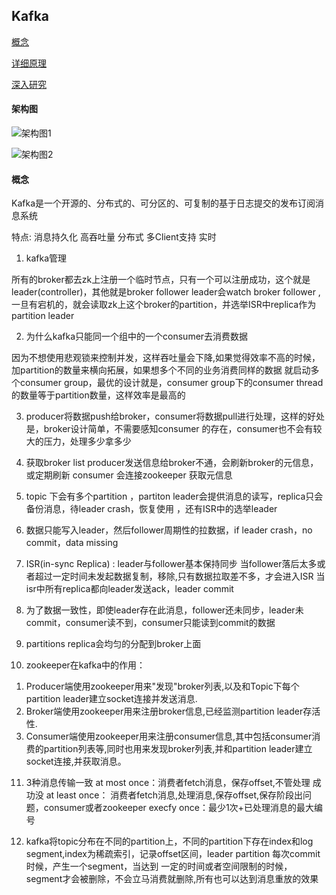 ## Kafka

[概念](https://www.cnblogs.com/likehua/p/3999538.html)

[详细原理](https://blog.csdn.net/ychenfeng/article/details/74980531)

[深入研究](https://www.cnblogs.com/xifenglou/p/7251112.html)

#### 架构图

![架构图1](http://www.uml.org.cn/bigdata/images/2017072521.png)

![架构图2](https://images2015.cnblogs.com/blog/512650/201611/512650-20161103135336861-18609635.png)

#### 概念

Kafka是一个开源的、分布式的、可分区的、可复制的基于日志提交的发布订阅消息系统

特点: 消息持久化  高吞吐量  分布式  多Client支持  实时

1. kafka管理

所有的broker都去zk上注册一个临时节点，只有一个可以注册成功，这个就是leader(controller)，其他就是broker follower
leader会watch broker follower ,一旦有宕机的，就会读取zk上这个broker的partition，并选举ISR中replica作为partition leader

2. 为什么kafka只能同一个组中的一个consumer去消费数据

因为不想使用悲观锁来控制并发，这样吞吐量会下降,如果觉得效率不高的时候，加partition的数量来横向拓展，如果想多个不同的业务消费同样的数据
就启动多个consumer group，最优的设计就是，consumer group下的consumer thread的数量等于partition数量，这样效率是最高的


3. producer将数据push给broker，consumer将数据pull进行处理，这样的好处是，broker设计简单，不需要感知consumer
的存在，consumer也不会有较大的压力，处理多少拿多少

4. 获取broker list
    producer发送信息给broker不通，会刷新broker的元信息，或定期刷新
    consumer 会连接zookeeper 获取元信息
    
5. topic 下会有多个partition ，partiton leader会提供消息的读写，replica只会备份消息，待leader crash，恢复使用 ，还有ISR中的选举leader
   
   
6. 数据只能写入leader，然后follower周期性的拉数据，if leader crash，no commit，data missing

7. ISR(in-sync Replica) : leader与follower基本保持同步
    当follower落后太多或者超过一定时间未发起数据复制，移除,只有数据拉取差不多，才会进入ISR
    当isr中所有replica都向leader发送ack，leader commit
    
8. 为了数据一致性，即使leader存在此消息，follower还未同步，leader未commit，consumer读不到，consumer只能读到commit的数据

9. partitions replica会均匀的分配到broker上面

10. zookeeper在kafka中的作用：

1) Producer端使用zookeeper用来"发现"broker列表,以及和Topic下每个partition leader建立socket连接并发送消息.
2) Broker端使用zookeeper用来注册broker信息,已经监测partition leader存活性.
3) Consumer端使用zookeeper用来注册consumer信息,其中包括consumer消费的partition列表等,同时也用来发现broker列表,并和partition leader建立socket连接,并获取消息。

11. 3种消息传输一致
at most once：消费者fetch消息，保存offset,不管处理  成功没
at least once： 消费者fetch消息,处理消息,保存offset,保存阶段出问题，consumer或者zookeeper
execfy once：最少1次+已处理消息的最大编号

12. kafka将topic分布在不同的partition上，不同的partition下存在index和log segment,index为稀疏索引，记录offset区间，leader partition  每次commit时候，产生一个segment，当达到
一定的时间或者空间限制的时候，segment才会被删除，不会立马消费就删除,所有也可以达到消息重放的效果






      